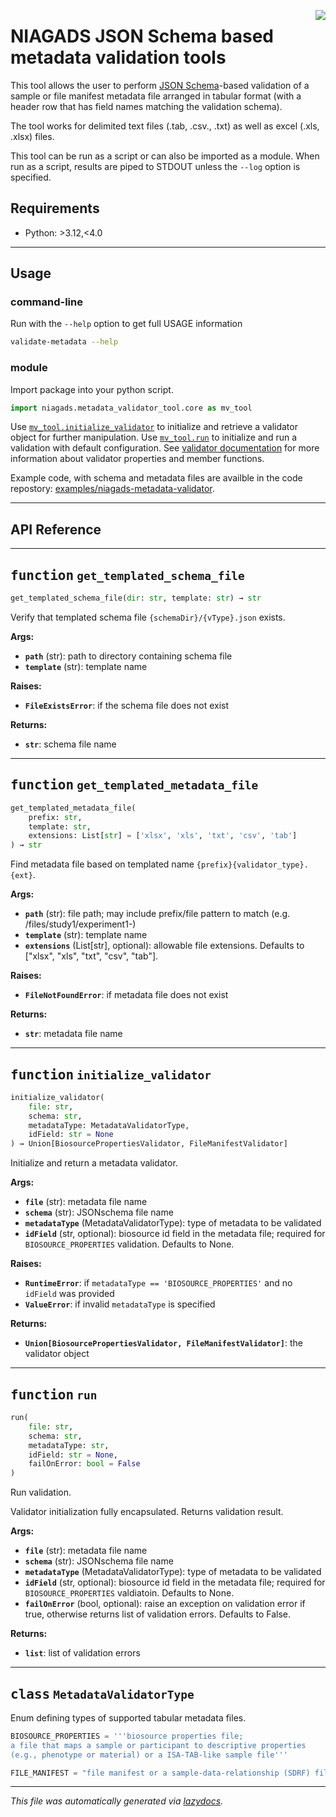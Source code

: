 <!-- markdownlint-disable -->

<a href="https://github.com/NIAGADS/niagads-pylib/blob/main/bases/niagads/metadata_validator_tool/core.py#L0"><img align="right" style="float:right;" src="https://img.shields.io/badge/-source-cccccc?style=flat-square"></a>

# NIAGADS JSON Schema based metadata validation tools

This tool allows the user to perform [JSON Schema](https://json-schema.org/)-based validation of a sample or file manifest metadata file arranged in tabular format (with a header row that has field names matching the validation schema). 

The tool works for delimited text files (.tab, .csv., .txt) as well as excel (.xls, .xlsx) files. 

This tool can be run as a script or can also be imported as a module.  When run as a script, results are piped to STDOUT unless the `--log` option is specified. 

## Requirements

* Python: >3.12,<4.0

---

## Usage    

### command-line

Run with the `--help` option to get full USAGE information

```bash
validate-metadata --help
```

### module

Import package into your python script.

```python
import niagads.metadata_validator_tool.core as mv_tool
```

Use [`mv_tool.initialize_validator`](#function-initialize_validator) to initialize and retrieve a validator object for further manipulation. Use [`mv_tool.run`](#function-run) to initialize and run a validation with default configuration. See [validator documentation](https://github.com/NIAGADS/niagads-pylib/blob/main/components/niagads/metadata_validator/README.md) for more information about validator properties and member functions.



Example code, with schema and metadata files are availble in the code repostory:  [examples/niagads-metadata-validator](https://github.com/NIAGADS/niagads-pylib/blob/e58808f2ef2b412e68ef66ff214683783d2f7576/projects/examples/niagads-metadata-validator/example.ipynb).

---

## API Reference

---

## <kbd>function</kbd> `get_templated_schema_file`

```python
get_templated_schema_file(dir: str, template: str) → str
```

Verify that templated schema file `{schemaDir}/{vType}.json` exists. 



**Args:**
 
 - <b>`path`</b> (str):  path to directory containing schema file 
 - <b>`template`</b> (str):  template name 



**Raises:**
 
 - <b>`FileExistsError`</b>:  if the schema file does not exist 



**Returns:**
 
 - <b>`str`</b>:  schema file name 


---

## <kbd>function</kbd> `get_templated_metadata_file`

```python
get_templated_metadata_file(
    prefix: str,
    template: str,
    extensions: List[str] = ['xlsx', 'xls', 'txt', 'csv', 'tab']
) → str
```

Find metadata file based on templated name `{prefix}{validator_type}.{ext}`. 



**Args:**
 
 - <b>`path`</b> (str):  file path; may include prefix/file pattern to match (e.g. /files/study1/experiment1-) 
 - <b>`template`</b> (str):  template name 
 - <b>`extensions`</b> (List[str], optional):  allowable file extensions. Defaults to ["xlsx", "xls", "txt", "csv", "tab"]. 



**Raises:**
 
 - <b>`FileNotFoundError`</b>:  if metadata file does not exist 



**Returns:**
 
 - <b>`str`</b>:  metadata file name 


---

## <kbd>function</kbd> `initialize_validator`

```python
initialize_validator(
    file: str,
    schema: str,
    metadataType: MetadataValidatorType,
    idField: str = None
) → Union[BiosourcePropertiesValidator, FileManifestValidator]
```

Initialize and return a metadata validator. 



**Args:**
 
 - <b>`file`</b> (str):  metadata file name 
 - <b>`schema`</b> (str):  JSONschema file name 
 - <b>`metadataType`</b> (MetadataValidatorType):  type of metadata to be validated 
 - <b>`idField`</b> (str, optional):  biosource id field in the metadata file; required for `BIOSOURCE_PROPERTIES` validation. Defaults to None. 



**Raises:**
 
 - <b>`RuntimeError`</b>:  if `metadataType == 'BIOSOURCE_PROPERTIES'` and no `idField` was provided 
 - <b>`ValueError`</b>:  if invalid `metadataType` is specified 



**Returns:**
 
 - <b>`Union[BiosourcePropertiesValidator, FileManifestValidator]`</b>:  the validator object 


---


## <kbd>function</kbd> `run`

```python
run(
    file: str,
    schema: str,
    metadataType: str,
    idField: str = None,
    failOnError: bool = False
)
```

Run validation. 

Validator initialization fully encapsulated.  Returns validation result. 



**Args:**
 
 - <b>`file`</b> (str):  metadata file name 
 - <b>`schema`</b> (str):  JSONschema file name 
 - <b>`metadataType`</b> (MetadataValidatorType):  type of metadata to be validated 
 - <b>`idField`</b> (str, optional):  biosource id field in the metadata file; required for `BIOSOURCE_PROPERTIES` valdiatoin. Defaults to None. 
 - <b>`failOnError`</b> (bool, optional):  raise an exception on validation error if true, otherwise returns list of validation errors. Defaults to False. 



**Returns:**
 
 - <b>`list`</b>:  list of validation errors 


---

## <kbd>class</kbd> `MetadataValidatorType`
Enum defining types of supported tabular metadata files. 

```python
BIOSOURCE_PROPERTIES = '''biosource properties file;
a file that maps a sample or participant to descriptive properties
(e.g., phenotype or material) or a ISA-TAB-like sample file'''

FILE_MANIFEST = "file manifest or a sample-data-relationship (SDRF) file"
``` 







---

_This file was automatically generated via [lazydocs](https://github.com/ml-tooling/lazydocs)._
